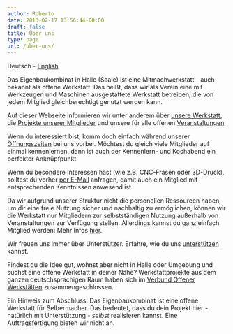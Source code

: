 ```yaml
---
author: Roberto
date: 2013-02-17 13:56:44+00:00
draft: false
title: Über uns
type: page
url: /uber-uns/
---
```


Deutsch - [English](/english/)

Das Eigenbaukombinat in Halle (Saale) ist eine Mitmachwerkstatt - auch bekannt als offene Werkstatt. Das heißt, dass wir als Verein eine mit Werkzeugen und Maschinen ausgestattete Werkstatt betreiben, die von jedem Mitglied gleichberechtigt genutzt werden kann.

Auf dieser Webseite informieren wir unter anderem über [unsere Werkstatt](/werkstatt/), die [Projekte unserer Mitglieder](/categories/fertige-projekte/) und unsere für alle offenen [Veranstaltungen](/unsere-veranstaltungen/).

Wenn du interessiert bist, komm doch einfach während unserer [Öffnungszeiten](/oeffnungszeiten/) bei uns vorbei. Möchtest du gleich viele Mitglieder auf einmal kennenlernen, dann ist auch der Kennenlern- und Kochabend ein perfekter Anknüpfpunkt.

Wenn du besondere Interessen hast (wie z.B. CNC-Fräsen oder 3D-Druck), solltest du vorher [per E-Mail](/kontakt/) anfragen, damit auch ein Mitglied mit entsprechenden Kenntnissen anwesend ist.

Da wir aufgrund unserer Struktur nicht die personellen Ressourcen haben, um dir eine freie Nutzung sicher und nachhaltig zu ermöglichen, können wir die Werkstatt nur Mitgliedern zur selbstständigen Nutzung außerhalb von Veranstaltungen zur Verfügung stellen. Allerdings kannst du ganz einfach Mitglied werden: Mehr Infos [hier](/mitmachen/).

Wir freuen uns immer über Unterstützer. Erfahre, wie du uns [unterstützen](/unterstuetzen/) kannst.

Findest du die Idee gut, wohnst aber nicht in Halle oder Umgebung und suchst eine offene Werkstatt in deiner Nähe? Werkstattprojekte aus dem ganzen deutschsprachigen Raum haben sich im [Verbund Offener Werkstätten](https://www.offene-werkstaetten.org/) zusammengeschlossen.

Ein Hinweis zum Abschluss: Das Eigenbaukombinat ist eine offene Werkstatt für Selbermacher. Das bedeutet, dass du dein Projekt hier - natürlich mit Unterstützung - _selbst_ realisieren kannst. Eine Auftragsfertigung bieten wir nicht an.
